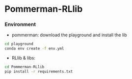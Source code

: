 # Pommerman-RLlib

### Environment
* pommerman: download the playground and install the lib

```bash
cd playground
conda env create -f env.yml
```
* RLlib & libs:

```bash
cd Pommerman-RLlib
pip install -r requirements.txt
```
